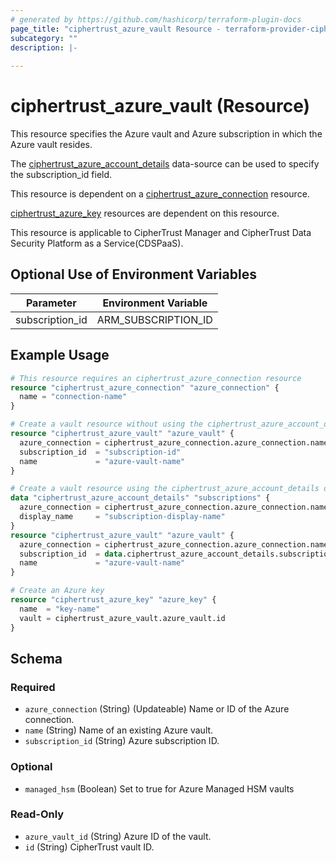 ```yaml
---
# generated by https://github.com/hashicorp/terraform-plugin-docs
page_title: "ciphertrust_azure_vault Resource - terraform-provider-ciphertrust"
subcategory: ""
description: |-
  
---
```


# ciphertrust_azure_vault (Resource)

This resource specifies the Azure vault and Azure subscription in which the Azure vault resides.

The [ciphertrust_azure_account_details](https://registry.terraform.io/providers/ThalesGroup/ciphertrust/latest/docs/data-sources/azure_account_details) data-source can be used to specify the subscription_id field.

This resource is dependent on a [ciphertrust_azure_connection](https://registry.terraform.io/providers/ThalesGroup/ciphertrust/latest/docs/resources/azure_connection) resource.

[ciphertrust_azure_key](https://registry.terraform.io/providers/ThalesGroup/ciphertrust/latest/docs/resources/azure_key) resources are dependent on this resource.

This resource is applicable to CipherTrust Manager and CipherTrust Data Security Platform as a Service(CDSPaaS).

## Optional Use of Environment Variables

| Parameter       | Environment Variable |
|-----------------|----------------------|
| subscription_id | ARM_SUBSCRIPTION_ID  |

## Example Usage

```terraform
# This resource requires an ciphertrust_azure_connection resource
resource "ciphertrust_azure_connection" "azure_connection" {
  name = "connection-name"
}

# Create a vault resource without using the ciphertrust_azure_account_details data-source and assign it to the connection
resource "ciphertrust_azure_vault" "azure_vault" {
  azure_connection = ciphertrust_azure_connection.azure_connection.name
  subscription_id  = "subscription-id"
  name             = "azure-vault-name"
}

# Create a vault resource using the ciphertrust_azure_account_details data-source and assign it to the connection
data "ciphertrust_azure_account_details" "subscriptions" {
  azure_connection = ciphertrust_azure_connection.azure_connection.name
  display_name     = "subscription-display-name"
}
resource "ciphertrust_azure_vault" "azure_vault" {
  azure_connection = ciphertrust_azure_connection.azure_connection.name
  subscription_id  = data.ciphertrust_azure_account_details.subscriptions.subscription_id
  name             = "azure-vault-name"
}

# Create an Azure key
resource "ciphertrust_azure_key" "azure_key" {
  name  = "key-name"
  vault = ciphertrust_azure_vault.azure_vault.id
}
```

<!-- schema generated by tfplugindocs -->
## Schema

### Required

- `azure_connection` (String) (Updateable) Name or ID of the Azure connection.
- `name` (String) Name of an existing Azure vault.
- `subscription_id` (String) Azure subscription ID.

### Optional

- `managed_hsm` (Boolean) Set to true for Azure Managed HSM vaults

### Read-Only

- `azure_vault_id` (String) Azure ID of the vault.
- `id` (String) CipherTrust vault ID.
